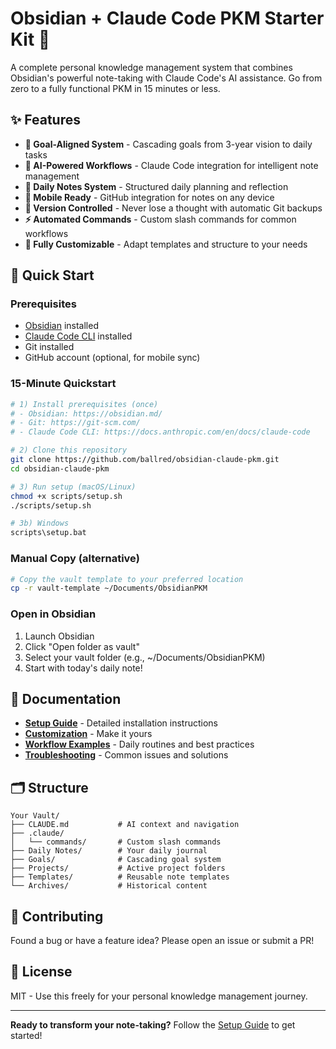 # Obsidian + Claude Code PKM Starter Kit 🚀

A complete personal knowledge management system that combines Obsidian's powerful note-taking with Claude Code's AI assistance. Go from zero to a fully functional PKM in 15 minutes or less.

## ✨ Features

- **🎯 Goal-Aligned System** - Cascading goals from 3-year vision to daily tasks
- **🤖 AI-Powered Workflows** - Claude Code integration for intelligent note management
- **📅 Daily Notes System** - Structured daily planning and reflection
- **📱 Mobile Ready** - GitHub integration for notes on any device
- **🔄 Version Controlled** - Never lose a thought with automatic Git backups
- **⚡ Automated Commands** - Custom slash commands for common workflows
- **🎨 Fully Customizable** - Adapt templates and structure to your needs

## 🚀 Quick Start

### Prerequisites
- [Obsidian](https://obsidian.md/) installed
- [Claude Code CLI](https://docs.anthropic.com/en/docs/claude-code) installed
- Git installed
- GitHub account (optional, for mobile sync)

### 15-Minute Quickstart
```bash
# 1) Install prerequisites (once)
# - Obsidian: https://obsidian.md/
# - Git: https://git-scm.com/
# - Claude Code CLI: https://docs.anthropic.com/en/docs/claude-code

# 2) Clone this repository
git clone https://github.com/ballred/obsidian-claude-pkm.git
cd obsidian-claude-pkm

# 3) Run setup (macOS/Linux)
chmod +x scripts/setup.sh
./scripts/setup.sh

# 3b) Windows
scripts\setup.bat
```

### Manual Copy (alternative)
```bash
# Copy the vault template to your preferred location
cp -r vault-template ~/Documents/ObsidianPKM
```

### Open in Obsidian
1. Launch Obsidian
2. Click "Open folder as vault"
3. Select your vault folder (e.g., ~/Documents/ObsidianPKM)
4. Start with today's daily note!

## 📖 Documentation

- **[Setup Guide](docs/SETUP_GUIDE.md)** - Detailed installation instructions
- **[Customization](docs/CUSTOMIZATION.md)** - Make it yours
- **[Workflow Examples](docs/WORKFLOW_EXAMPLES.md)** - Daily routines and best practices
- **[Troubleshooting](docs/TROUBLESHOOTING.md)** - Common issues and solutions

## 🗂️ Structure

```
Your Vault/
├── CLAUDE.md           # AI context and navigation
├── .claude/
│   └── commands/       # Custom slash commands
├── Daily Notes/        # Your daily journal
├── Goals/              # Cascading goal system
├── Projects/           # Active project folders
├── Templates/          # Reusable note templates
└── Archives/           # Historical content
```

## 🤝 Contributing

Found a bug or have a feature idea? Please open an issue or submit a PR!

## 📄 License

MIT - Use this freely for your personal knowledge management journey.

---

**Ready to transform your note-taking?** Follow the [Setup Guide](docs/SETUP_GUIDE.md) to get started!